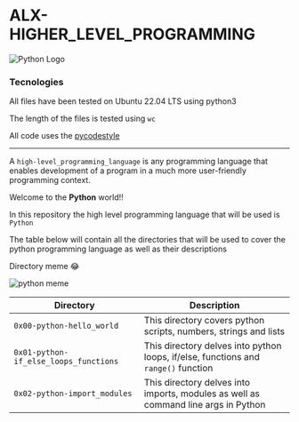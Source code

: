 # ALX-HIGHER_LEVEL_PROGRAMMING

![Python Logo](https://imgs.search.brave.com/FV2MNFUsE7t7jWLBreRKL-fFJsJmM1wE2qA2w9DJXFE/rs:fit:1639:225:1/g:ce/aHR0cHM6Ly90c2Uy/Lm1tLmJpbmcubmV0/L3RoP2lkPU9JUC5s/RGdEd1RmY0lSNGll/ZHZvQ2hmRUFRSGFD/SiZwaWQ9QXBp)
### Tecnologies

All files have been tested on Ubuntu 22.04 LTS using python3

The length of the files is tested using `wc`

All code uses the [pycodestyle](https://github.com/PyCQA/pycodestyle)

-------

A `high-level_programming_language` is any programming language that enables development of a program in a much more user-friendly programming context. 

Welcome to the **Python** world!!

In this repository the high level programming language that will be used is `Python`

The table below will contain all the directories that will be used to cover the python programming language as well as their descriptions

Directory meme 😂

![python meme](https://s3.amazonaws.com/intranet-projects-files/holbertonschool-higher-level_programming+/231/48a9fdbd67c84a328a9df9ec8d93b9ac2458ac37721d7d53e51a27fb2bdc5263.jpg)

| **Directory** | **Description** |
| ------ | ----- |
|`0x00-python-hello_world` | This directory covers python scripts, numbers, strings and lists |
| `0x01-python-if_else_loops_functions` | This directory delves into python loops, if/else, functions and `range()` function |
| `0x02-python-import_modules` | This directory delves into imports, modules as well as command line args in Python |

